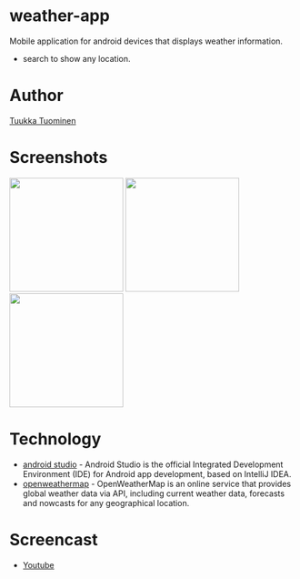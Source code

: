 # weather-app

Mobile application for android devices that displays weather information.
- search to show any location.

# Author

[Tuukka Tuominen](https://github.com/tuominentuukka)

# Screenshots
<p float="left">
<img src="https://user-images.githubusercontent.com/77830209/169704703-4cdefbe7-65b9-4e16-bb65-c6812f4ed8bb.png" width="200">
<img src="https://user-images.githubusercontent.com/77830209/169704705-1a0e68b5-6fc7-4949-a483-ac71aa5c9011.png" width="200">
<img src="https://user-images.githubusercontent.com/77830209/169704706-96d46285-8f36-4707-be0e-b9f286c1941d.png" width="200">
 </p>

# Technology

- [android studio](https://developer.android.com/studio) - Android Studio is the official Integrated Development Environment (IDE) for Android app development, based on IntelliJ IDEA.
- [openweathermap](https://openweathermap.org) - OpenWeatherMap is an online service that provides global weather data via API, including current weather data, forecasts and nowcasts for any geographical location.

# Screencast

- [Youtube](https://www.youtube.com/watch?v=nVQifyXUWf8)
